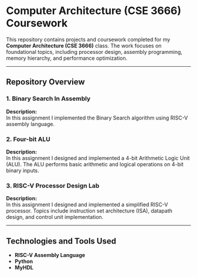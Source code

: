 # **Computer Architecture (CSE 3666) Coursework**  

This repository contains projects and coursework completed for my **Computer Architecture (CSE 3666)** class. The work focuses on foundational topics, including processor design, assembly programming, memory hierarchy, and performance optimization.  

---

## **Repository Overview**  


### **1. Binary Search In Assembly**  
**Description:**  
In this assignment I implemented the Binary Search algorithm using RISC-V assembly language.

### **2. Four-bit ALU**  
**Description:**  
In this assignment I designed and implemented a 4-bit Arithmetic Logic Unit (ALU). The ALU performs basic arithmetic and logical operations on 4-bit binary inputs.

### **3. RISC-V Processor Design Lab**  
**Description:**  
In this assignment I designed and implemented a simplified RISC-V processor. Topics include instruction set architecture (ISA), datapath design, and control unit implementation.  

---
## **Technologies and Tools Used**  

- **RISC-V Assembly Language**
- **Python** 
- **MyHDL**



